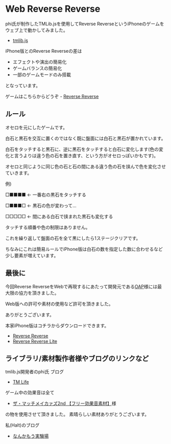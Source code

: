 # Web Reverse Reverse

phi氏が制作したTMLib.jsを使用してReverse ReverseというiPhoneのゲームをウェブ上で動かしてみました。

- [tmlib.js](https://github.com/phi1618/tmlib.js)

iPhone版とのReverse Reverseの差は

- エフェクトや演出の簡易化
- ゲームバランスの簡易化
- 一部のゲームモードのみ搭載

となっています。

ゲームはこちらからどうぞ - [Reverse Reverse](http://webrxr.github.com/RxR/)

## ルール

オセロを元にしたゲームです。

白石と黒石を交互に置くのではなく既に盤面には白石と黒石が置かれています。

白石をタッチすると黒石に、逆に黒石をタッチすると白石に変化します(色の変化と言うよりは違う色の石を置き直す、という方がオセロっぽいかもです)。

オセロと同じように同じ色の石と石の間にある違う色の石を挟んで色を変化させていきます。

例)

□■■■■ ← 一番右の黒石をタッチする

□■■■□ ← 黒石の色が変わって…

□□□□□ ← 間にある白石で挟まれた黒石も変化する

タッチする順番や色の制限はありません。

これを繰り返して盤面の石を全て黒にしたら1ステージクリアです。

ちなみにこれは簡易ルールでiPhone版は白石の数を指定した数に合わせるなど少し要素が増えています。


## 最後に

今回Reverse ReverseをWebで再現するにあたって開発元である[OAP](http://www.oap.cc/)様には最大限の協力を頂きました。

Web版への許可や素材の使用など許可を頂きました。

ありがとうございます。


本家iPhone版はコチラからダウンロードできます。

- [Reverse Reverse](http://itunes.apple.com/jp/app/reverse-reverse/id412804019?mt=8)
- [Reverse Reverse Lite](http://itunes.apple.com/jp/app/reverse-reverse-lite/id412804420?mt=8)

## ライブラリ/素材製作者様やブログのリンクなど
tmlib.js開発者のphi氏 ブログ

- [TM Life](http://tmlife.net/)

ゲーム中の効果音は全て

- [ザ・マッチメイカァズ2nd 【フリー効果音素材】](http://osabisi.sakura.ne.jp/m2/)様

の物を使用させて頂きました。
素晴らしい素材ありがとうございます。

私(Halt)のブログ

- [なんかもう実験場](http://craft-notes.com/)
